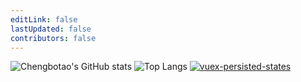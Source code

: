 ```yaml
---
editLink: false
lastUpdated: false
contributors: false
---
```


<!--
 * @Author: Chengbotao
 * @Date: 2022-06-02 11:59:42
-->

![Chengbotao's GitHub stats](https://github-readme-stats.vercel.app/api?username=chengbotao&show_icons=true&theme=radical&locale=cn)
![Top Langs](https://github-readme-stats.vercel.app/api/top-langs/?username=chengbotao&&locale=cn&theme=radical)
[![vuex-persisted-states](https://github-readme-stats.vercel.app/api/pin/?username=chengbotao&repo=billows)](https://github.com/chengbotao/billows)
